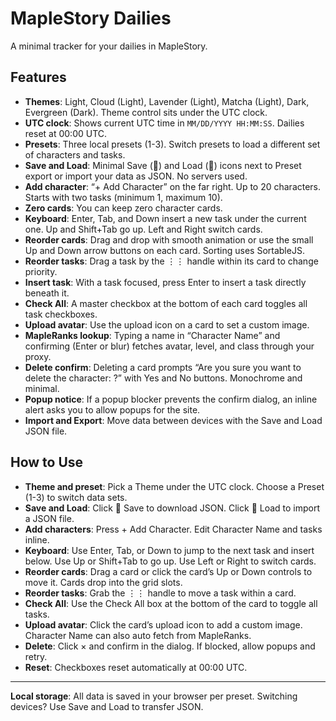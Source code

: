 # MapleStory Dailies

A minimal tracker for your dailies in MapleStory.

## Features

- **Themes**: Light, Cloud (Light), Lavender (Light), Matcha (Light), Dark, Evergreen (Dark). Theme control sits under the UTC clock.
- **UTC clock**: Shows current UTC time in `MM/DD/YYYY HH:MM:SS`. Dailies reset at 00:00 UTC.
- **Presets**: Three local presets (1-3). Switch presets to load a different set of characters and tasks.
- **Save and Load**: Minimal Save (💾) and Load (📂) icons next to Preset export or import your data as JSON. No servers used.
- **Add character**: “+ Add Character” on the far right. Up to 20 characters. Starts with two tasks (minimum 1, maximum 10).
- **Zero cards**: You can keep zero character cards.
- **Keyboard**: Enter, Tab, and Down insert a new task under the current one. Up and Shift+Tab go up. Left and Right switch cards.
- **Reorder cards**: Drag and drop with smooth animation or use the small Up and Down arrow buttons on each card. Sorting uses SortableJS.
- **Reorder tasks**: Drag a task by the ⋮⋮ handle within its card to change priority.
- **Insert task**: With a task focused, press Enter to insert a task directly beneath it.
- **Check All**: A master checkbox at the bottom of each card toggles all task checkboxes.
- **Upload avatar**: Use the upload icon on a card to set a custom image.
- **MapleRanks lookup**: Typing a name in “Character Name” and confirming (Enter or blur) fetches avatar, level, and class through your proxy.
- **Delete confirm**: Deleting a card prompts “Are you sure you want to delete the character: <Name>?” with Yes and No buttons. Monochrome and minimal.
- **Popup notice**: If a popup blocker prevents the confirm dialog, an inline alert asks you to allow popups for the site.
- **Import and Export**: Move data between devices with the Save and Load JSON file.

## How to Use

- **Theme and preset**: Pick a Theme under the UTC clock. Choose a Preset (1-3) to switch data sets.
- **Save and Load**: Click 💾 Save to download JSON. Click 📂 Load to import a JSON file.
- **Add characters**: Press + Add Character. Edit Character Name and tasks inline.
- **Keyboard**: Use Enter, Tab, or Down to jump to the next task and insert below. Use Up or Shift+Tab to go up. Use Left or Right to switch cards.
- **Reorder cards**: Drag a card or click the card’s Up or Down controls to move it. Cards drop into the grid slots.
- **Reorder tasks**: Grab the ⋮⋮ handle to move a task within a card.
- **Check All**: Use the Check All box at the bottom of the card to toggle all tasks.
- **Upload avatar**: Click the card’s upload icon to add a custom image. Character Name can also auto fetch from MapleRanks.
- **Delete**: Click × and confirm in the dialog. If blocked, allow popups and retry.
- **Reset**: Checkboxes reset automatically at 00:00 UTC.

---

**Local storage**: All data is saved in your browser per preset. Switching devices? Use Save and Load to transfer JSON.
